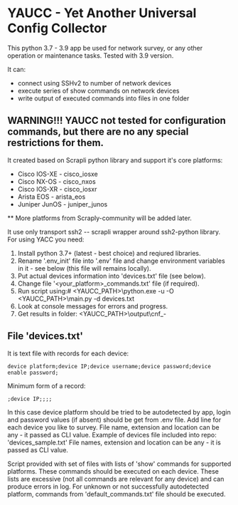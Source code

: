 # YAUCC - Yet Another Universal Config Collector 
This python 3.7 - 3.9 app be used for network survey, or any other operation or maintenance tasks. Tested with 3.9 version.  

It can:
- connect using SSHv2 to number of network devices
- execute series of show commands on network  devices 
- write output of executed commands into files in one folder 

## WARNING!!! YAUCC not tested for configuration commands, but there are no any special restrictions for them.

It created based on Scrapli python library and support it's core platforms:
- Cisco IOS-XE - cisco_iosxe
- Cisco NX-OS - cisco_nxos
- Cisco IOS-XR - cisco_iosxr
- Arista EOS - arista_eos
- Juniper JunOS - juniper_junos

** More platforms from Scraply-community will be added later.

It use only transport ssh2 -- scrapli wrapper around ssh2-python library. 
For using YACC you need:
1. Install python 3.7+ (latest - best choice) and reqiured libraries.
2. Rename '.env_init' file into '.env' file and change environment variables in it - see below (this file will remains locally).
3. Put actual devices information into 'devices.txt' file (see below).
4. Change file '<your_platform>_commands.txt' file (if required).
5. Run script using:# <YAUCC_PATH>\python.exe -u -O <YAUCC_PATH>\main.py -d devices.txt
6. Look at console messages for errors and progress.
7. Get results in folder: <YAUCC_PATH>\output\cnf_<date>-<time>

## File 'devices.txt'

It is text file with records for each device:
```
device platform;device IP;device username;device password;device enable password;
```
Minimum form of a record:
```
;device IP;;;;
```
In this case device platform should be tried to be autodetected by app, login and password values (if absent) should be get from .env file.
Add line for each device you like to survey. File name, extension and location can be any - it passed as CLI value.
Example of devices file included into repo: 'devices_sample.txt'
File names, extension and location can be any - it is passed as CLI value.

Script provided with set of files with lists of 'show' commands for supported platforms. These commands should be executed on each device. 
These lists are excessive (not all commands are relevant for any device) and can produce errors in log. 
For unknown or not successfully autodetected platform, commands from 'default_commands.txt' file should be executed.